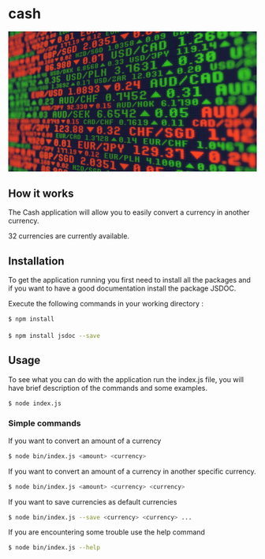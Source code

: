 # cash
<p align="center">
  <img src="./rdm_img/Currency_Exchange.jpg" alt="Intro image">
</p>

## How it works

The Cash application will allow you to easily convert a currency in another currency.

32 currencies are currently available. 

## Installation

To get the application running you first need to install all the packages and if you want to have a good documentation install the package JSDOC.

Execute the following commands in your working directory : 
```sh
$ npm install 

$ npm install jsdoc --save
```
## Usage

To see what you can do with the application run the index.js file, you will have brief description of the commands and some examples. 
```sh
$ node index.js
```

### Simple commands 

If you want to convert an amount of a currency 
```sh
$ node bin/index.js <amount> <currency>
```

If you want to convert an amount of a currency in another specific currency.
```sh
$ node bin/index.js <amount> <currency> <currency>
```

If you want to save currencies as default currencies 
```sh
$ node bin/index.js --save <currency> <currency> ...
```

If you are encountering some trouble use the help command
```sh
$ node bin/index.js --help
```
